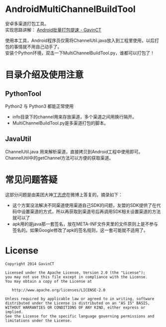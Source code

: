 AndroidMultiChannelBuildTool
============================

安卓多渠道打包工具。   
实现思路讲解： [Android批量打包提速 - GavinCT](http://www.cnblogs.com/ct2011/p/4152323.html)  

使用本工具，Android程序员仅需将ChannelUtil.java放入到工程里使用，以后打包的事情就不用自己动手了。  
安装个Python环境，双击一下MultiChannelBuildTool.py，谁都可以打包了！
# 目录介绍及使用注意
## PythonTool
Python2 与 Python3 都能正常使用 

- info目录下的channel用来存放渠道，多个渠道之间用换行隔开。
- MultiChannelBuildTool.py是多渠道打包的脚本。

## JavaUtil
ChannelUtil.java 用来解析渠道，直接拷贝到Android工程中使用即可。  
ChannelUtil中的getChannel方法可以方便的获取渠道。 

# 常见问题答疑 

这部分问题是由美团大神<a href="http://weibo.com/coderdd" target="_blank" >丁志虎</a>在微博上答复的，摘录如下：

- 这个方案没法解决不同渠道使用渠道自己SDK的问题，友盟的SDK提供了在代码中设置渠道的方式，所以再获取到渠道号后再调用SDK相关设置渠道的方法就可以了
- apk用的是java那一套签名，放在META-INF文件夹里的文件原则上是不参与签名的。如果Google修改了apk的签名规则，这一套可能就不适用了。

# License

    Copyright 2014 GavinCT

    Licensed under the Apache License, Version 2.0 (the "License");
    you may not use this file except in compliance with the License.
    You may obtain a copy of the License at

       http://www.apache.org/licenses/LICENSE-2.0

    Unless required by applicable law or agreed to in writing, software
    distributed under the License is distributed on an "AS IS" BASIS,
    WITHOUT WARRANTIES OR CONDITIONS OF ANY KIND, either express or implied.
    See the License for the specific language governing permissions and
    limitations under the License.


